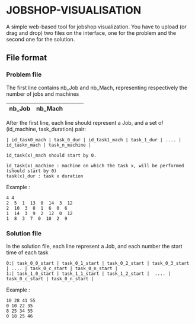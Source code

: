 
# JOBSHOP-VISUALISATION
A simple web-based tool for jobshop visualization. 
You have to upload (or drag and drop) two files on the interface, 
one for the problem and the second one for the solution.


## File format

### Problem file

  The first line contains nb_Job and nb_Mach, representing respectively the number of jobs and machines
  
  | nb_Job | nb_Mach ||||
  |:------:|:-------:|:---------:| :------------:| :------------:|


After the first line, each line should represent a Job, and a set of (id_machine, task_duration) pair:

    | id_task0_mach | task_0_dur | id_task1_mach | task_1_dur | .... | id_taskn_mach | task_n_machine |
    
    id_task(x)_mach should start by 0.

    id_task(x)_machine : machine on which the task x, will be performed (should start by 0)
    task(x)_dur : task x duration
Example :

    4 4
    2  5  1  13  0  14  3  12
    2  10  3  8  1  6  0  6
    1  14  3  9  2  12  0  12
    1  8  3  7  0  10  2  9

  
### Solution file

In the solution file, each line represent a Job, and each number the start time of each task

    0:| task_0_0_start | task_0_1_start | task_0_2_start | task_0_3_start | .... | task_0_c_start | task_0_n_start |
    1:| task_1_0_start | task_1_1_start | task_1_2_start |  .... | task_0_c_start | task_0_n_start |


Example :


    10 28 41 55
    0 10 22 35
    8 25 34 55
    0 18 25 46
